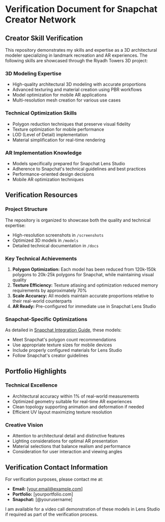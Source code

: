 # Verification Document for Snapchat Creator Network

## Creator Skill Verification

This repository demonstrates my skills and expertise as a 3D architectural modeler specializing in landmark recreation and AR experiences. The following skills are showcased through the Riyadh Towers 3D project:

### 3D Modeling Expertise
- High-quality architectural 3D modeling with accurate proportions
- Advanced texturing and material creation using PBR workflows
- Model optimization for mobile AR applications
- Multi-resolution mesh creation for various use cases

### Technical Optimization Skills
- Polygon reduction techniques that preserve visual fidelity
- Texture optimization for mobile performance
- LOD (Level of Detail) implementation
- Material simplification for real-time rendering

### AR Implementation Knowledge
- Models specifically prepared for Snapchat Lens Studio
- Adherence to Snapchat's technical guidelines and best practices
- Performance-oriented design decisions
- Mobile AR optimization techniques

## Verification Resources

### Project Structure
The repository is organized to showcase both the quality and technical expertise:
- High-resolution screenshots in `/screenshots`
- Optimized 3D models in `/models`
- Detailed technical documentation in `/docs`

### Key Technical Achievements
1. **Polygon Optimization:** Each model has been reduced from 120k-150k polygons to 20k-25k polygons for Snapchat, while maintaining visual quality
2. **Texture Efficiency:** Texture atlasing and optimization reduced memory requirements by approximately 70%
3. **Scale Accuracy:** All models maintain accurate proportions relative to their real-world counterparts
4. **AR Ready:** Pre-configured for immediate use in Snapchat Lens Studio

### Snapchat-Specific Optimizations
As detailed in [Snapchat Integration Guide](docs/snapchat_integration.md), these models:
- Meet Snapchat's polygon count recommendations
- Use appropriate texture sizes for mobile devices
- Include properly configured materials for Lens Studio
- Follow Snapchat's creator guidelines

## Portfolio Highlights

### Technical Excellence
- Architectural accuracy within 1% of real-world measurements
- Optimized geometry suitable for real-time AR experiences
- Clean topology supporting animation and deformation if needed
- Efficient UV layout maximizing texture resolution

### Creative Vision
- Attention to architectural detail and distinctive features
- Lighting considerations for optimal AR presentation
- Material selections that balance realism and performance
- Consideration for user interaction and viewing angles

## Verification Contact Information

For verification purposes, please contact me at:
- **Email:** [your.email@example.com]
- **Portfolio:** [yourportfolio.com]
- **Snapchat:** [@yourusername]

I am available for a video call demonstration of these models in Lens Studio if required as part of the verification process. 